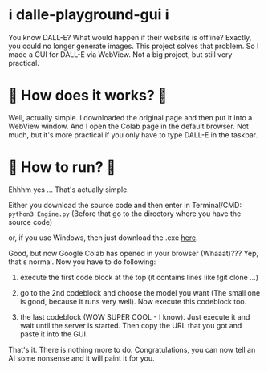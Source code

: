 # ℹ️ dalle-playground-gui ℹ️
</hr>
You know DALL-E? What would happen if their website is offline? Exactly, you could no longer generate images. This project solves that problem. So I made a GUI for DALL-E via WebView. Not a big project, but still very practical.

# 👷 How does it works? 👷

Well, actually simple. I downloaded the original page and then put it into a WebView window. And I open the Colab page in the default browser. Not much, but it's more practical if you only have to type DALL-E in the taskbar.

# 🏃 How to run? 🏃

Ehhhm yes ... That's actually simple. 

Either you download the source code and then enter in Terminal/CMD:<br>
```python3 Engine.py``` (Before that go to the directory where you have the source code) </br>

or, if you use Windows, then just download the .exe <a href="https://raw.githubusercontent.com/Fidode07/dalle-playground-gui/master/Compiled/DALL-E.exe">here</a>.

Good, but now Google Colab has opened in your browser (Whaaat)??? Yep, that's normal. Now you have to do following:

1. execute the first code block at the top (it contains lines like !git clone ...)

2. go to the 2nd codeblock and choose the model you want (The small one is good, because it runs very well). Now execute this codeblock too.

3. the last codeblock (WOW SUPER COOL - I know). Just execute it and wait until the server is started. Then copy the URL that you got and paste it into the GUI.

That's it. There is nothing more to do. Congratulations, you can now tell an AI some nonsense and it will paint it for you.
